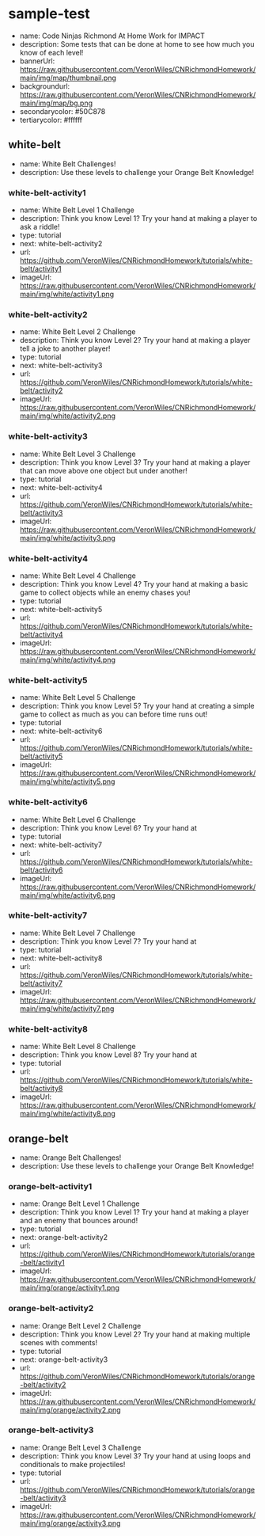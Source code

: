 # sample-test
* name: Code Ninjas Richmond At Home Work for IMPACT
* description: Some tests that can be done at home to see how much you know of each level!
* bannerUrl: https://raw.githubusercontent.com/VeronWiles/CNRichmondHomework/main/img/map/thumbnail.png
* backgroundurl: https://raw.githubusercontent.com/VeronWiles/CNRichmondHomework/main/img/map/bg.png
* secondarycolor: #50C878
* tertiarycolor: #ffffff

## white-belt
* name: White Belt Challenges!
* description: Use these levels to challenge your Orange Belt Knowledge!

### white-belt-activity1

* name: White Belt Level 1 Challenge
* description: Think you know Level 1? Try your hand at making a player to ask a riddle!
* type: tutorial
* next: white-belt-activity2
* url: https://github.com/VeronWiles/CNRichmondHomework/tutorials/white-belt/activity1
* imageUrl: https://raw.githubusercontent.com/VeronWiles/CNRichmondHomework/main/img/white/activity1.png

### white-belt-activity2

* name: White Belt Level 2 Challenge
* description: Think you know Level 2? Try your hand at making a player tell a joke to another player!
* type: tutorial
* next: white-belt-activity3
* url: https://github.com/VeronWiles/CNRichmondHomework/tutorials/white-belt/activity2
* imageUrl: https://raw.githubusercontent.com/VeronWiles/CNRichmondHomework/main/img/white/activity2.png

### white-belt-activity3

* name: White Belt Level 3 Challenge
* description: Think you know Level 3? Try your hand at making a player that can move above one object but under another!
* type: tutorial
* next: white-belt-activity4
* url: https://github.com/VeronWiles/CNRichmondHomework/tutorials/white-belt/activity3
* imageUrl: https://raw.githubusercontent.com/VeronWiles/CNRichmondHomework/main/img/white/activity3.png

### white-belt-activity4

* name: White Belt Level 4 Challenge
* description: Think you know Level 4? Try your hand at making a basic game to collect objects while an enemy chases you!
* type: tutorial
* next: white-belt-activity5
* url: https://github.com/VeronWiles/CNRichmondHomework/tutorials/white-belt/activity4
* imageUrl: https://raw.githubusercontent.com/VeronWiles/CNRichmondHomework/main/img/white/activity4.png

### white-belt-activity5

* name: White Belt Level 5 Challenge
* description: Think you know Level 5? Try your hand at creating a simple game to collect as much as you can before time runs out!
* type: tutorial
* next: white-belt-activity6
* url: https://github.com/VeronWiles/CNRichmondHomework/tutorials/white-belt/activity5
* imageUrl: https://raw.githubusercontent.com/VeronWiles/CNRichmondHomework/main/img/white/activity5.png

### white-belt-activity6

* name: White Belt Level 6 Challenge
* description: Think you know Level 6? Try your hand at 
* type: tutorial
* next: white-belt-activity7
* url: https://github.com/VeronWiles/CNRichmondHomework/tutorials/white-belt/activity6
* imageUrl: https://raw.githubusercontent.com/VeronWiles/CNRichmondHomework/main/img/white/activity6.png

### white-belt-activity7

* name: White Belt Level 7 Challenge
* description: Think you know Level 7? Try your hand at 
* type: tutorial
* next: white-belt-activity8
* url: https://github.com/VeronWiles/CNRichmondHomework/tutorials/white-belt/activity7
* imageUrl: https://raw.githubusercontent.com/VeronWiles/CNRichmondHomework/main/img/white/activity7.png

### white-belt-activity8

* name: White Belt Level 8 Challenge
* description: Think you know Level 8? Try your hand at 
* type: tutorial
* url: https://github.com/VeronWiles/CNRichmondHomework/tutorials/white-belt/activity8
* imageUrl: https://raw.githubusercontent.com/VeronWiles/CNRichmondHomework/main/img/white/activity8.png

## orange-belt
* name: Orange Belt Challenges!
* description: Use these levels to challenge your Orange Belt Knowledge!

### orange-belt-activity1

* name: Orange Belt Level 1 Challenge
* description: Think you know Level 1? Try your hand at making a player and an enemy that bounces around!
* type: tutorial
* next: orange-belt-activity2
* url: https://github.com/VeronWiles/CNRichmondHomework/tutorials/orange-belt/activity1
* imageUrl: https://raw.githubusercontent.com/VeronWiles/CNRichmondHomework/main/img/orange/activity1.png

### orange-belt-activity2

* name: Orange Belt Level 2 Challenge
* description: Think you know Level 2? Try your hand at making multiple scenes with comments!
* type: tutorial
* next: orange-belt-activity3
* url: https://github.com/VeronWiles/CNRichmondHomework/tutorials/orange-belt/activity2
* imageUrl: https://raw.githubusercontent.com/VeronWiles/CNRichmondHomework/main/img/orange/activity2.png

### orange-belt-activity3

* name: Orange Belt Level 3 Challenge
* description: Think you know Level 3? Try your hand at using loops and conditionals to make projectiles!
* type: tutorial
* url: https://github.com/VeronWiles/CNRichmondHomework/tutorials/orange-belt/activity3
* imageUrl: https://raw.githubusercontent.com/VeronWiles/CNRichmondHomework/main/img/orange/activity3.png